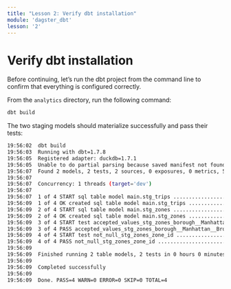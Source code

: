 ```yaml
---
title: "Lesson 2: Verify dbt installation"
module: 'dagster_dbt'
lesson: '2'
---
```


# Verify dbt installation

Before continuing, let’s run the dbt project from the command line to confirm that everything is configured correctly.

From the `analytics`  directory, run the following command:

```bash
dbt build
```

The two staging models should materialize successfully and pass their tests:

```bash
19:56:02  dbt build
19:56:03  Running with dbt=1.7.8
19:56:05  Registered adapter: duckdb=1.7.1
19:56:05  Unable to do partial parsing because saved manifest not found. Starting full parse.
19:56:07  Found 2 models, 2 tests, 2 sources, 0 exposures, 0 metrics, 505 macros, 0 groups, 0 semantic models
19:56:07  
19:56:07  Concurrency: 1 threads (target='dev')
19:56:07  
19:56:07  1 of 4 START sql table model main.stg_trips .................................... [RUN]
19:56:09  1 of 4 OK created sql table model main.stg_trips ............................... [OK in 1.53s]
19:56:09  2 of 4 START sql table model main.stg_zones .................................... [RUN]
19:56:09  2 of 4 OK created sql table model main.stg_zones ............................... [OK in 0.07s]
19:56:09  3 of 4 START test accepted_values_stg_zones_borough__Manhattan__Bronx__Brooklyn__Queens__Staten_Island__EWR  [RUN]
19:56:09  3 of 4 PASS accepted_values_stg_zones_borough__Manhattan__Bronx__Brooklyn__Queens__Staten_Island__EWR  [PASS in 0.06s]
19:56:09  4 of 4 START test not_null_stg_zones_zone_id ................................... [RUN]
19:56:09  4 of 4 PASS not_null_stg_zones_zone_id ......................................... [PASS in 0.04s]
19:56:09  
19:56:09  Finished running 2 table models, 2 tests in 0 hours 0 minutes and 1.95 seconds (1.95s).
19:56:09  
19:56:09  Completed successfully
19:56:09  
19:56:09  Done. PASS=4 WARN=0 ERROR=0 SKIP=0 TOTAL=4
```